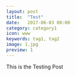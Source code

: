 ```yaml
---
layout: post
title:  "Test"
date:   2017-06-03 00:00
category: category1
icon: www
keywords: tag1, tag2
image: 1.jpg
preview: 1
---
```


This is the Testing Post